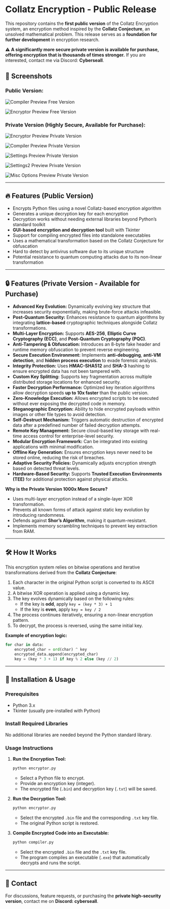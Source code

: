 # Collatz Encryption - Public Release

This repository contains the **first public version** of the Collatz Encryption system, an encryption method inspired by the **Collatz Conjecture**, an unsolved mathematical problem. This release serves as a **foundation for further development** in encryption research.

⚠️ **A significantly more secure private version is available for purchase, offering encryption that is thousands of times stronger.** If you are interested, contact me via Discord: **Cyberseall**.

## 📸 Screenshots

### Public Version:
![Compiler Preview Free Version](https://i.imgur.com/wHnMZtP.png)

![Encryptor Preview Free Version](https://i.imgur.com/an2DGuC.png)

### Private Version (Highly Secure, Available for Purchase):
![Encryptor Preview Private Version](https://i.imgur.com/lBxUEbn.png)

![Compiler Preview Private Version](https://i.imgur.com/Wfde8F7.png)

![Settings Preview Private Version](https://i.imgur.com/GjglWmf.png)

![Settings2 Preview Private Version](https://i.imgur.com/gBi1QgD.png)

![Misc Options Preview Private Version](https://i.imgur.com/b1Tb0wp.png)

---

## 🔥 Features (Public Version)
- Encrypts Python files using a novel Collatz-based encryption algorithm
- Generates a unique decryption key for each encryption
- Decryption works without needing external libraries beyond Python’s standard toolkit
- **GUI-based encryption and decryption tool** built with Tkinter
- Support for compiling encrypted files into standalone executables
- Uses a mathematical transformation based on the Collatz Conjecture for obfuscation
- Hard to detect by antivirus software due to its unique structure
- Potential resistance to quantum computing attacks due to its non-linear transformation

---

## 🔒 Features (Private Version - Available for Purchase)
- **Advanced Key Evolution:** Dynamically evolving key structure that increases security exponentially, making brute-force attacks infeasible.
- **Post-Quantum Security:** Enhances resistance to quantum algorithms by integrating **lattice-based** cryptographic techniques alongside Collatz transformations.
- **Multi-Layer Encryption:** Supports **AES-256**, **Elliptic Curve Cryptography (ECC)**, and **Post-Quantum Cryptography (PQC)**.
- **Anti-Tampering & Obfuscation:** Introduces an 8-byte fake header and runtime memory obfuscation to prevent reverse engineering.
- **Secure Execution Environment:** Implements **anti-debugging**, **anti-VM detection**, and **hidden process execution** to evade forensic analysis.
- **Integrity Protection:** Uses **HMAC-SHA512** and **SHA-3** hashing to ensure encrypted data has not been tampered with.
- **Custom Key Splitting:** Supports key fragmentation across multiple distributed storage locations for enhanced security.
- **Faster Decryption Performance:** Optimized key iteration algorithms allow decryption speeds **up to 10x faster** than the public version.
- **Zero-Knowledge Execution:** Allows encrypted scripts to be executed without ever exposing the decrypted code in memory.
- **Steganographic Encryption:** Ability to hide encrypted payloads within images or other file types to avoid detection.
- **Self-Destruct Mechanism:** Triggers automatic destruction of encrypted data after a predefined number of failed decryption attempts.
- **Remote Key Management:** Secure cloud-based key storage with real-time access control for enterprise-level security.
- **Modular Encryption Framework:** Can be integrated into existing applications with minimal modification.
- **Offline Key Generation:** Ensures encryption keys never need to be stored online, reducing the risk of breaches.
- **Adaptive Security Policies:** Dynamically adjusts encryption strength based on detected threat levels.
- **Hardware-Based Security:** Supports **Trusted Execution Environments (TEE)** for additional protection against physical attacks.


**Why is the Private Version 1000x More Secure?**
- Uses multi-layer encryption instead of a single-layer XOR transformation.
- Prevents all known forms of attack against static key evolution by introducing randomness.
- Defends against **Shor’s Algorithm**, making it quantum-resistant.
- Implements memory scrambling techniques to prevent key extraction from RAM.

---

## 🛠️ How It Works
This encryption system relies on bitwise operations and iterative transformations derived from the **Collatz Conjecture**:

1. Each character in the original Python script is converted to its ASCII value.
2. A bitwise XOR operation is applied using a dynamic key.
3. The key evolves dynamically based on the following rules:
   - If the key is **odd**, apply `key = (key * 3) + 1`
   - If the key is **even**, apply `key = key / 2`
4. The process continues iteratively, ensuring a non-linear encryption pattern.
5. To decrypt, the process is reversed, using the same initial key.

**Example of encryption logic:**
```python
for char in data:
    encrypted_char = ord(char) ^ key
    encrypted_data.append(encrypted_char)
    key = (key * 3 + 1) if key % 2 else (key // 2)
```

---

## 🚀 Installation & Usage

### Prerequisites
- Python 3.x
- Tkinter (usually pre-installed with Python)

### Install Required Libraries
No additional libraries are needed beyond the Python standard library.

### Usage Instructions
1. **Run the Encryption Tool:**
   ```bash
   python encryptor.py
   ```
   - Select a Python file to encrypt.
   - Provide an encryption key (integer).
   - The encrypted file (`.bin`) and decryption key (`.txt`) will be saved.

2. **Run the Decryption Tool:**
   ```bash
   python encryptor.py
   ```
   - Select the encrypted `.bin` file and the corresponding `.txt` key file.
   - The original Python script is restored.

3. **Compile Encrypted Code into an Executable:**
   ```bash
   python compiler.py
   ```
   - Select the encrypted `.bin` file and the `.txt` key file.
   - The program compiles an executable (`.exe`) that automatically decrypts and runs the script.

---

## 📝 Contact
For discussions, feature requests, or purchasing the **private high-security version**, contact me on **Discord: cyberseall**.

